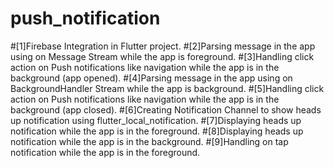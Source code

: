 # push_notification

#[1]Firebase Integration in Flutter project. 
#[2]Parsing message in the app using on Message Stream while the app is foreground.
#[3]Handling click action on Push notifications like navigation while the app is in the background (app opened).
#[4]Parsing message in the app using on BackgroundHandler Stream while the app is background.
#[5]Handling click action on Push notifications like navigation while the app is in the background (app closed).
#[6]Creating Notification Channel to show heads up notification using flutter_local_notification.
#[7]Displaying heads up notification while the app is in the foreground.
#[8]Displaying heads up notification while the app is in the background.
#[9]Handling on tap notification while the app is in the foreground.
